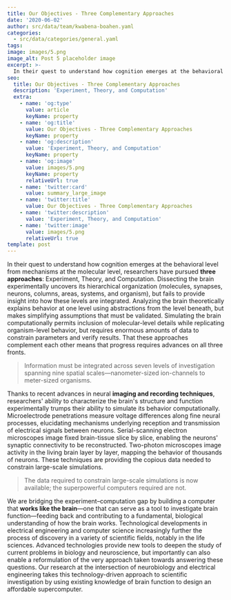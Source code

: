 ```yaml
---
title: Our Objectives - Three Complementary Approaches
date: '2020-06-02'
author: src/data/team/kwabena-boahen.yaml
categories:
  - src/data/categories/general.yaml
tags:
image: images/5.png
image_alt: Post 5 placeholder image
excerpt: >-
  In their quest to understand how cognition emerges at the behavioral level from mechanisms at the molecular level, researchers have pursued three approaches: Experiment, Theory, and Computation.
seo:
  title: Our Objectives - Three Complementary Approaches
  description: 'Experiment, Theory, and Computation'
  extra:
    - name: 'og:type'
      value: article
      keyName: property
    - name: 'og:title'
      value: Our Objectives - Three Complementary Approaches
      keyName: property
    - name: 'og:description'
      value: 'Experiment, Theory, and Computation'
      keyName: property
    - name: 'og:image'
      value: images/5.png
      keyName: property
      relativeUrl: true
    - name: 'twitter:card'
      value: summary_large_image
    - name: 'twitter:title'
      value: Our Objectives - Three Complementary Approaches
    - name: 'twitter:description'
      value: 'Experiment, Theory, and Computation'
    - name: 'twitter:image'
      value: images/5.png
      relativeUrl: true
template: post
---
```


In their quest to understand how cognition emerges at the behavioral level from mechanisms at the molecular level, researchers have pursued **three approaches**: Experiment, Theory, and Computation. Dissecting the brain experimentally uncovers its hierarchical organization (molecules, synapses, neurons, columns, areas, systems, and organism), but fails to provide insight into how these levels are integrated. Analyzing the brain theoretically explains behavior at one level using abstractions from the level beneath, but makes simplifying assumptions that must be validated. Simulating the brain computationally permits inclusion of molecular-level details while replicating organism-level behavior, but requires enormous amounts of data to constrain parameters and verify results. That these approaches complement each other means that progress requires advances on all three fronts.

> Information must be integrated across seven levels of investigation spanning nine spatial scales—nanometer-sized ion-channels to meter-sized organisms.

Thanks to recent advances in neural **imaging and recording techniques**, researchers' ability to characterize the brain's structure and function experimentally trumps their ability to simulate its behavior computationally. Microelectrode penetrations measure voltage differences along fine neural processes, elucidating mechanisms underlying reception and transmission of electrical signals between neurons. Serial-scanning electron microscopes image fixed brain-tissue slice by slice, enabling the neurons' synaptic connectivity to be reconstructed. Two-photon microscopes image activity in the living brain layer by layer, mapping the behavior of thousands of neurons. These techniques are providing the copious data needed to constrain large-scale simulations.

> The data required to constrain large-scale simulations is now available; the superpowerful computers required are not.

We are bridging the experiment–computation gap by building a computer that **works like the brain**—one that can serve as a tool to investigate brain function—feeding back and contributing to a fundamental, biological understanding of how the brain works. Technological developments in electrical engineering and computer science increasingly further the process of discovery in a variety of scientific fields, notably in the life sciences. Advanced technologies provide new tools to deepen the study of current problems in biology and neuroscience, but importantly can also enable a reformulation of the very approach taken towards answering these questions. Our research at the intersection of neurobiology and electrical engineering takes this technology-driven approach to scientific investigation by using existing knowledge of brain function to design an affordable supercomputer.
